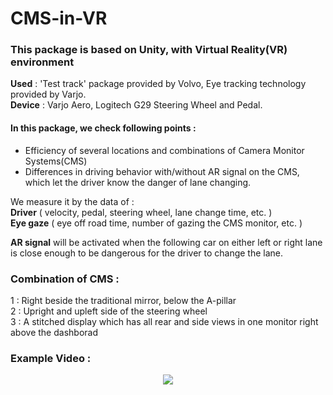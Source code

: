 # CMS-in-VR

### This package is based on Unity, with Virtual Reality(VR) environment <br/>
**Used** : 'Test track' package provided by Volvo, Eye tracking technology provided by Varjo. <br/>
**Device** : Varjo Aero, Logitech G29 Steering Wheel and Pedal. <br/>

#### In this package, we check following points :<br/>
* Efficiency of several locations and combinations of Camera Monitor Systems(CMS) <br/>
* Differences in driving behavior with/without AR signal on the CMS, which let the driver know the danger of lane changing. <br/>

We measure it by the data of : <br/>
**Driver** ( velocity, pedal, steering wheel, lane change time, etc. ) <br/>
**Eye gaze** ( eye off road time, number of gazing the CMS monitor, etc. ) <br/>



**AR signal** will be activated when the following car on either left or right lane is close enough to be dangerous for the driver to change the lane. <br/>

### Combination of CMS : <br/>
1 : Right beside the traditional mirror, below the A-pillar <br/>
2 : Upright and upleft side of the steering wheel <br/>
3 : A stitched display which has all rear and side views in one monitor right above the dashborad <br/>

### Example Video : <br/>

<p align="center">
<img src="https://github.com/ChanChans0905/CMS-in-VR/assets/108471565/03ab34f8-24b5-40db-a6f6-4dd19d39a3fa">
  </p>
